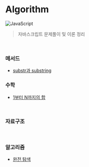 # Algorithm

<p>
<img alt="JavaScript" src="http://img.shields.io/badge/-JavaScript-F7DF1E?style=flat&logo=JavaScript&logoColor=white"/>
</p>

> 자바스크립트 문제풀이 및 이론 정리

<br>

### 메서드

- [substr과 substring]()

### 수학

- [1부터 N까지의 합](https://github.com/hyunwoome/algorithm/tree/main/docs/Math/1%EB%B6%80%ED%84%B0N%EA%B9%8C%EC%A7%80%EC%9D%98%ED%95%A9)

<br>

### 자료구조

<br>

### 알고리즘

- [완전 탐색](https://github.com/hyunwoome/algorithm/tree/main/docs/Algorithm/BF)
